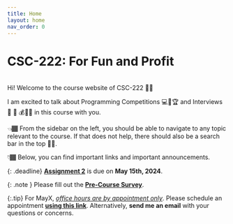 ```yaml
---
title: Home
layout: home
nav_order: 0
---
```


# CSC-222: For Fun and Profit

<br/>
Hi! Welcome to the course website of CSC-222 👋🏾

I am excited to talk about Programming Competitions 💻🏅🏆 and Interviews 🏢 💼 💰🤝🏽 in this course with you.

👈🏾 From the sidebar on the left, you should be able to navigate to any topic relevant to the course. If that does not help, there should also be a search bar in the top ☝🏾.

👇🏾 Below, you can find important links and important announcements.

{: .deadline}
**[Assignment 2](assignments/assignment2.html)** is due on **May 15th, 2024**. 


{: .note }
Please fill out the **[Pre-Course Survey](https://courses.furman.edu/mod/feedback/view.php?id=690759)**. 

{:.tip}
For MayX, <i><u>office hours are by appointment only</u></i>. Please schedule an appointment **[using this link](https://calendly.com/ssultan-dpq/)**. Alternatively, **send me an email** with your questions or concerns.

<!-- 
**[schedule an appointment](https://calendly.com/ssultan-dpq/)**
**Drop by my office**: Riley Hall 200-D. I am in my office between 9 AM - 5 PM most weekdays and have an **open-door policy**! Alternatively, send me an email or  -->


<br/>
